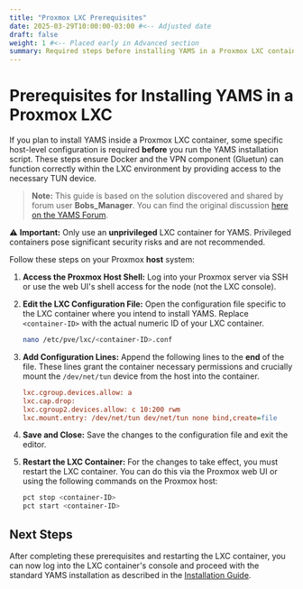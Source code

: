 ```yaml
---
title: "Proxmox LXC Prerequisites"
date: 2025-03-29T10:00:00-03:00 #<-- Adjusted date
draft: false
weight: 1 #<-- Placed early in Advanced section
summary: Required steps before installing YAMS in a Proxmox LXC container.
---
```


# Prerequisites for Installing YAMS in a Proxmox LXC

If you plan to install YAMS inside a Proxmox LXC container, some specific host-level configuration is required **before** you run the YAMS installation script. These steps ensure Docker and the VPN component (Gluetun) can function correctly within the LXC environment by providing access to the necessary TUN device.

> **Note:** This guide is based on the solution discovered and shared by forum user **Bobs_Manager**. You can find the original discussion [here on the YAMS Forum](https://forum.yams.media/viewtopic.php?t=212).

⚠️ **Important:** Only use an **unprivileged** LXC container for YAMS. Privileged containers pose significant security risks and are not recommended.

Follow these steps on your Proxmox **host** system:

1.  **Access the Proxmox Host Shell:** Log into your Proxmox server via SSH or use the web UI's shell access for the node (not the LXC console).

2.  **Edit the LXC Configuration File:** Open the configuration file specific to the LXC container where you intend to install YAMS. Replace `<container-ID>` with the actual numeric ID of your LXC container.
    ```bash
    nano /etc/pve/lxc/<container-ID>.conf
    ```

3.  **Add Configuration Lines:** Append the following lines to the **end** of the file. These lines grant the container necessary permissions and crucially mount the `/dev/net/tun` device from the host into the container.
    ```ini
    lxc.cgroup.devices.allow: a
    lxc.cap.drop:
    lxc.cgroup2.devices.allow: c 10:200 rwm
    lxc.mount.entry: /dev/net/tun dev/net/tun none bind,create=file
    ```

4.  **Save and Close:** Save the changes to the configuration file and exit the editor.

5.  **Restart the LXC Container:** For the changes to take effect, you must restart the LXC container. You can do this via the Proxmox web UI or using the following commands on the Proxmox host:
    ```bash
    pct stop <container-ID>
    pct start <container-ID>
    ```

## Next Steps

After completing these prerequisites and restarting the LXC container, you can now log into the LXC container's console and proceed with the standard YAMS installation as described in the [Installation Guide](/install/steps/).
